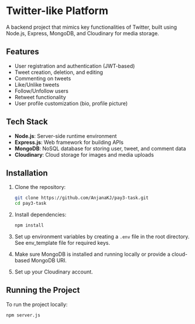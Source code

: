 # Twitter-like Platform

A backend project that mimics key functionalities of Twitter, built using Node.js, Express, MongoDB, and Cloudinary for media storage.

## Features
- User registration and authentication (JWT-based)
- Tweet creation, deletion, and editing
- Commenting on tweets
- Like/Unlike tweets
- Follow/Unfollow users
- Retweet functionality
- User profile customization (bio, profile picture)

## Tech Stack
- **Node.js**: Server-side runtime environment
- **Express.js**: Web framework for building APIs
- **MongoDB**: NoSQL database for storing user, tweet, and comment data
- **Cloudinary**: Cloud storage for images and media uploads

## Installation

1. Clone the repository:
    ```bash
    git clone https://github.com/AnjanaKJ/pay3-task.git
    cd pay3-task
    ```

2. Install dependencies:
    ```bash
    npm install
    ```

3. Set up environment variables by creating a `.env` file in the root directory. See env_template file for required keys.

4. Make sure MongoDB is installed and running locally or provide a cloud-based MongoDB URI.

5. Set up your Cloudinary account.

## Running the Project

To run the project locally:

```bash
npm server.js
